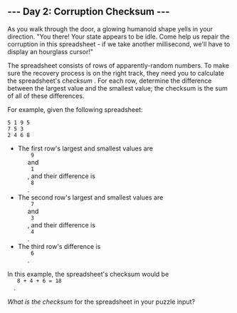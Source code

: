 <article class="day-desc">
 <h2>
  --- Day 2: Corruption Checksum ---
 </h2>
 <p>
  As you walk through the door, a glowing humanoid shape yells in your direction. "You there! Your state appears to be idle. Come help us repair the corruption in this spreadsheet - if we take another millisecond, we'll have to display an hourglass cursor!"
 </p>
 <p>
  The spreadsheet consists of rows of apparently-random numbers. To make sure the recovery process is on the right track, they need you to calculate the spreadsheet's
  <em>
   checksum
  </em>
  . For each row, determine the difference between the largest value and the smallest value; the checksum is the sum of all of these differences.
 </p>
 <p>
  For example, given the following spreadsheet:
 </p>
 <pre><code>5 1 9 5
7 5 3
2 4 6 8</code></pre>
 <ul>
  <li>
   The first row's largest and smallest values are
   <code>
    9
   </code>
   and
   <code>
    1
   </code>
   , and their difference is
   <code>
    8
   </code>
   .
  </li>
  <li>
   The second row's largest and smallest values are
   <code>
    7
   </code>
   and
   <code>
    3
   </code>
   , and their difference is
   <code>
    4
   </code>
   .
  </li>
  <li>
   The third row's difference is
   <code>
    6
   </code>
   .
  </li>
 </ul>
 <p>
  In this example, the spreadsheet's checksum would be
  <code>
   8 + 4 + 6 = 18
  </code>
  .
 </p>
 <p>
  <em>
   What is the checksum
  </em>
  for the spreadsheet in your puzzle input?
 </p>
</article>
